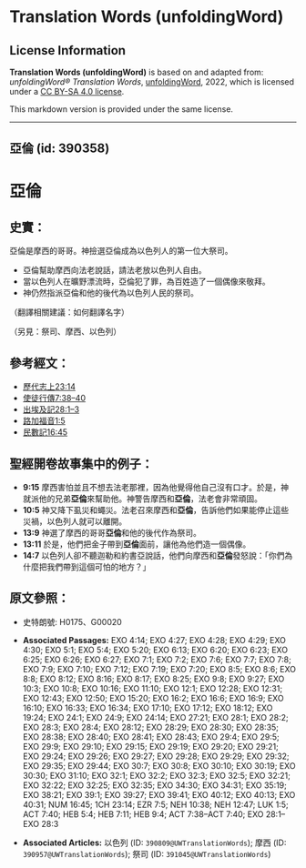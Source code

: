 # Translation Words (unfoldingWord)

## License Information

**Translation Words (unfoldingWord)** is based on and adapted from: _unfoldingWord® Translation Words_, [unfoldingWord](https://unfoldingword.org/utw), 2022, which is licensed under a [CC BY-SA 4.0 license](https://creativecommons.org/licenses/by-sa/4.0/legalcode.en).

This markdown version is provided under the same license.



--------------------------------

## 亞倫 (id: 390358)

亞倫
==

史實：
---

亞倫是摩西的哥哥。神撿選亞倫成為以色列人的第一位大祭司。

* 亞倫幫助摩西向法老說話，請法老放以色列人自由。
* 當以色列人在曠野漂流時，亞倫犯了罪，為百姓造了一個偶像來敬拜。
* 神仍然指派亞倫和他的後代為以色列人民的祭司。

（翻譯相關建議：如何翻譯名字）

（另見：祭司、摩西、以色列）

參考經文：
-----

* [歷代志上23:14](https://ref.ly/1Chr23:14)
* [使徒行傳7:38–40](https://ref.ly/Acts7:38-Acts7:40)
* [出埃及記28:1–3](https://ref.ly/Exod28:1-Exod28:3)
* [路加福音1:5](https://ref.ly/Luke1:5)
* [民數記16:45](https://ref.ly/Num16:45)

聖經開卷故事集中的例子：
------------

* **9:15** 摩西害怕並且不想去法老那裡，因為他覺得他自己沒有口才。於是，神就派他的兄弟**亞倫**來幫助他。神警告摩西和**亞倫**，法老會非常頑固。
* **10:5** 神又降下虱災和蠅災。法老召來摩西和**亞倫**，告訴他們如果能停止這些災禍，以色列人就可以離開。
* **13:9** 神選了摩西的哥哥**亞倫**和他的後代作為祭司。
* **13:11** 於是，他們把金子帶到**亞倫**面前，讓他為他們造一個偶像。
* **14:7** 以色列人卻不聽迦勒和約書亞說話，他們向摩西和**亞倫**發怒說：「你們為什麼把我們帶到這個可怕的地方？」

原文參照：
-----

* 史特朗號: H0175、G00020

* **Associated Passages:** EXO 4:14; EXO 4:27; EXO 4:28; EXO 4:29; EXO 4:30; EXO 5:1; EXO 5:4; EXO 5:20; EXO 6:13; EXO 6:20; EXO 6:23; EXO 6:25; EXO 6:26; EXO 6:27; EXO 7:1; EXO 7:2; EXO 7:6; EXO 7:7; EXO 7:8; EXO 7:9; EXO 7:10; EXO 7:12; EXO 7:19; EXO 7:20; EXO 8:5; EXO 8:6; EXO 8:8; EXO 8:12; EXO 8:16; EXO 8:17; EXO 8:25; EXO 9:8; EXO 9:27; EXO 10:3; EXO 10:8; EXO 10:16; EXO 11:10; EXO 12:1; EXO 12:28; EXO 12:31; EXO 12:43; EXO 12:50; EXO 15:20; EXO 16:2; EXO 16:6; EXO 16:9; EXO 16:10; EXO 16:33; EXO 16:34; EXO 17:10; EXO 17:12; EXO 18:12; EXO 19:24; EXO 24:1; EXO 24:9; EXO 24:14; EXO 27:21; EXO 28:1; EXO 28:2; EXO 28:3; EXO 28:4; EXO 28:12; EXO 28:29; EXO 28:30; EXO 28:35; EXO 28:38; EXO 28:40; EXO 28:41; EXO 28:43; EXO 29:4; EXO 29:5; EXO 29:9; EXO 29:10; EXO 29:15; EXO 29:19; EXO 29:20; EXO 29:21; EXO 29:24; EXO 29:26; EXO 29:27; EXO 29:28; EXO 29:29; EXO 29:32; EXO 29:35; EXO 29:44; EXO 30:7; EXO 30:8; EXO 30:10; EXO 30:19; EXO 30:30; EXO 31:10; EXO 32:1; EXO 32:2; EXO 32:3; EXO 32:5; EXO 32:21; EXO 32:22; EXO 32:25; EXO 32:35; EXO 34:30; EXO 34:31; EXO 35:19; EXO 38:21; EXO 39:1; EXO 39:27; EXO 39:41; EXO 40:12; EXO 40:13; EXO 40:31; NUM 16:45; 1CH 23:14; EZR 7:5; NEH 10:38; NEH 12:47; LUK 1:5; ACT 7:40; HEB 5:4; HEB 7:11; HEB 9:4; ACT 7:38–ACT 7:40; EXO 28:1–EXO 28:3
* **Associated Articles:** 以色列 (ID: `390809@UWTranslationWords`); 摩西 (ID: `390957@UWTranslationWords`); 祭司 (ID: `391045@UWTranslationWords`)

